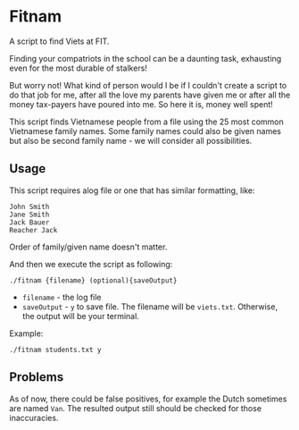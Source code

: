 # Fitnam
A script to find Viets at FIT.

Finding your compatriots in the school can be a daunting task, exhausting even for the most durable of stalkers!

But worry not! What kind of person would I be if I couldn't create a script to do that job for me, after all the love my parents have given me or after all the money tax-payers have poured into me. So here it is, money well spent!

This script finds Vietnamese people from a file using the 25 most common Vietnamese family names. Some family names could also be given names but also be second family name - we will consider all possibilities.

## Usage

This script requires alog file or one that has similar formatting, like:

    John Smith
    Jane Smith
    Jack Bauer
    Reacher Jack

Order of family/given name doesn't matter.
    
And then we execute the script as following:

    ./fitnam {filename} (optional){saveOutput}
    
- `filename` - the log file
- `saveOutput` - `y` to save file. The filename will be `viets.txt`. Otherwise, the output will be your terminal.

Example:

    ./fitnam students.txt y
    
## Problems

As of now, there could be false positives, for example the Dutch sometimes are named `Van`. The resulted output still should be checked for those inaccuracies.
